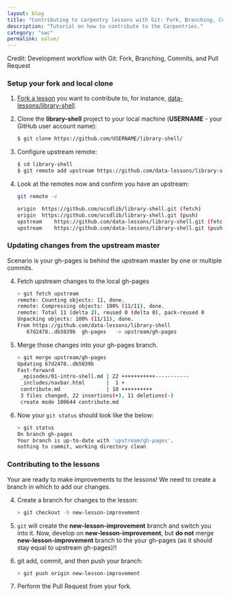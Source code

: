 ```yaml
---
layout: blog
title: "Contributing to carpentry lessons with Git: Fork, Branching, Commits & Pull Requests"
description: "Tutorial on how to contribute to the Carpentries."
category: "swc"
permalink: value/
---
```


Credit: 
Development workflow with Git: Fork, Branching, Commits, and Pull Request

### Setup your fork and local clone

1. [Fork a lesson](http://help.github.com/fork-a-repo/) you want to contribute to, for instance, [data-lessons/library-shell](https://github.com/data-lessons/library-shell/). 

2. Clone the **library-shell** project to your local machine (**USERNAME** - your GitHub user account name): 

    ```bash
    $ git clone https://github.com/USERNAME/library-shell/
    ```

3. Configure upstream remote: 

    ```bash
    $ cd library-shell
    $ git remote add upstream https://github.com/data-lessons/library-shell/
    ```

4. Look at the remotes now and confirm you have an upstream: 

    ```bash
    git remote -v 
    ```

    ```bash
    origin  https://github.com/ucsdlib/library-shell.git (fetch)
    origin  https://github.com/ucsdlib/library-shell.git (push)
    upstream    https://github.com/data-lessons/library-shell.git (fetch)
    upstream    https://github.com/data-lessons/library-shell.git (push)
    ```

### Updating changes from the upstream master

Scenario is your gh-pages is behind the upstream master by one or multiple commits.

4. Fetch upstream changes to the local gh-pages

    ```bash
    > git fetch upstream
    remote: Counting objects: 11, done.
    remote: Compressing objects: 100% (11/11), done.
    remote: Total 11 (delta 2), reused 0 (delta 0), pack-reused 0
    Unpacking objects: 100% (11/11), done.
    From https://github.com/data-lessons/library-shell
       67d2478..db5039b  gh-pages   -> upstream/gh-pages
    ```

5. Merge those changes into your gh-pages branch.

    ```bash
    > git merge upstream/gh-pages
    Updating 67d2478..db5039b
    Fast-forward
     _episodes/01-intro-shell.md | 22 +++++++++++-----------
     _includes/navbar.html       |  1 +
     contribute.md               | 10 ++++++++++
     3 files changed, 22 insertions(+), 11 deletions(-)
     create mode 100644 contribute.md
    ```

6. Now your `git status` should look like the below: 

    ```bash
    > git status
    On branch gh-pages
    Your branch is up-to-date with 'upstream/gh-pages'.
    nothing to commit, working directory clean
    ```

### Contributing to the lessons

Your are ready to make improvements to the lessons! We need to create a branch in which to add our changes. 

4. Create a branch for changes to the lesson: 

    ```bash
    > git checkout -b new-lesson-improvement
    ```

5. `git` will create the **new-lesson-improvement** branch and switch you into it. Now, develop on **new-lesson-improvement**, but **do not** merge **new-lesson-improvement** branch to the your gh-pages (as it should stay equal to upstream gh-pages)!!

6. git add, commit, and then push your branch: 

    ```bash
    > git push origin new-lesson-improvement
    ```

7. Perform the Pull Request from your fork. 